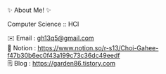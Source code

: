 ✨ About Me! ✨

Computer Science :: HCI

✉️ Email : <gh13q5@gmail.com>   
🖤 Notion : <https://www.notion.so/r-s13/Choi-Gahee-f47b30b6ec0f43a199c73c36dc49eedf>   
🗒️ Blog : <https://garden86.tistory.com>   
